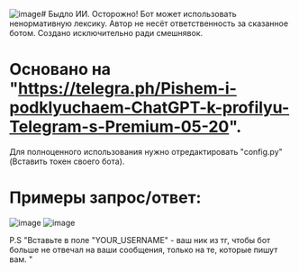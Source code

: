![image](https://github.com/sollq/bot-bydlo/assets/130926476/37990bc7-cb68-47d6-8bd9-7421cfac8598)# Быдло ИИ.
 Осторожно! Бот может использовать ненормативную лексику. Автор не несёт ответственность за сказанное ботом. Создано исключительно ради смешнявок.
 # Основано на "https://telegra.ph/Pishem-i-podklyuchaem-ChatGPT-k-profilyu-Telegram-s-Premium-05-20".
 Для полноценного использования нужно отредактировать "config.py" (Вставить токен своего бота).
 # Примеры запрос/ответ:
 ![image](https://github.com/sollq/bot-bydlo/assets/130926476/cb05dea6-f335-4732-9680-0c6e6ddc921d)
 ![image](https://github.com/sollq/bot-bydlo/assets/130926476/91cfc67a-3d15-488f-9c64-b6f7866ee495)

P.S "Вставьте в поле "YOUR_USERNAME" - ваш ник из тг, чтобы бот больше не отвечал на ваши сообщения, только на те, которые пишут вам. "
